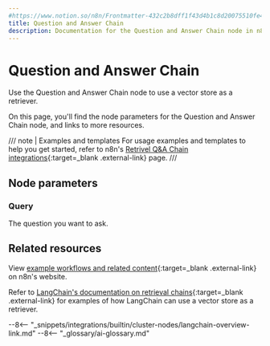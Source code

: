 ```yaml
---
#https://www.notion.so/n8n/Frontmatter-432c2b8dff1f43d4b1c8d20075510fe4
title: Question and Answer Chain
description: Documentation for the Question and Answer Chain node in n8n, a workflow automation platform. Includes details of operations and configuration, and links to examples and credentials information.
---
```


# Question and Answer Chain

Use the Question and Answer Chain node to use a vector store as a retriever.

On this page, you'll find the node parameters for the Question and Answer Chain node, and links to more resources.

/// note | Examples and templates
For usage examples and templates to help you get started, refer to n8n's [Retrivel Q&A Chain integrations](https://n8n.io/integrations/retrieval-qanda-chain/){:target=_blank .external-link} page.
///	

## Node parameters

### Query

The question you want to ask.

## Related resources

View [example workflows and related content](https://n8n.io/integrations/retrieval-qanda-chain/){:target=_blank .external-link} on n8n's website.

Refer to [LangChain's documentation on retrieval chains](https://js.langchain.com/docs/modules/chains/popular/vector_db_qa){:target=_blank .external-link} for examples of how LangChain can use a vector store as a retriever.

--8<-- "_snippets/integrations/builtin/cluster-nodes/langchain-overview-link.md"
--8<-- "_glossary/ai-glossary.md"
